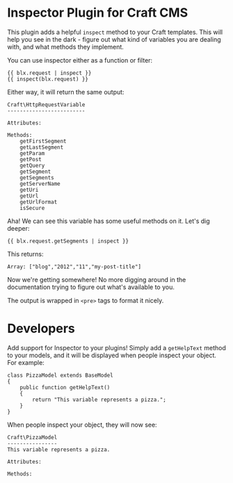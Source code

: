 Inspector Plugin for Craft CMS
==============================

This plugin adds a helpful `inspect` method to your Craft templates. This will help you
see in the dark - figure out what kind of variables you are dealing with, and what methods
they implement.

You can use inspector either as a function or filter:

    {{ blx.request | inspect }}
    {{ inspect(blx.request) }}

Either way, it will return the same output:

    Craft\HttpRequestVariable
    -------------------------

    Attributes:

    Methods:
        getFirstSegment
        getLastSegment
        getParam
        getPost
        getQuery
        getSegment
        getSegments
        getServerName
        getUri
        getUrl
        getUrlFormat
        isSecure

Aha! We can see this variable has some useful methods on it. Let's dig deeper:

    {{ blx.request.getSegments | inspect }}

This returns:

    Array: ["blog","2012","11","my-post-title"]

Now we're getting somewhere! No more digging around in the documentation trying to figure out
what's available to you.

The output is wrapped in `<pre>` tags to format it nicely.

Developers
==========

Add support for Inspector to your plugins! Simply add a `getHelpText` method to your models,
and it will be displayed when people inspect your object. For example:

    class PizzaModel extends BaseModel
    {
        public function getHelpText()
        {
            return "This variable represents a pizza.";
        }
    }

When people inspect your object, they will now see:

    Craft\PizzaModel
    ----------------
    This variable represents a pizza.

    Attributes:

    Methods:
